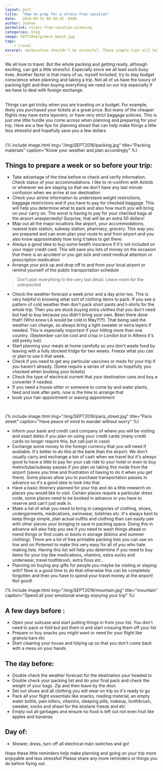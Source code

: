 ```yaml
---
layout: post
title:  "How to prep for a stress-free vacation"
date:   2016-09-15 09:30:35 -0400
author: Joanne
permalink: stress-free-vacation-planning
categories: blog
image: SEPT2016/greece_beach.jpg
tags:
    - travel
excerpt: <p>Vacation shouldn't be stressful. These simple tips will help you to get the most out of yours</p>
---
```


We all love to travel. But the whole packing and getting ready, although exciting, can get a little stressful. Especially since we all lead such busy lives. Another factor is that many of us, myself included, try to stay budget conscience when planning and taking a trip. Not all of us have the luxury of packing light and then buying everything we need on our trip especially if we have to deal with foreign exchange.
<br><br>

Things can get tricky when you are traveling on a budget. For example, likely you purchased your tickets at a great price. But many of the cheaper flights may have extra layovers, or have very strict baggage policies. This is just one little hurdle you come across when planning and preparing for your trip. Here are a few tips for planning ahead that can help make things a little less stressful and hopefully save you a few dollars.
<br><br>

{% include image.html
            img="/img/SEPT2016/packing.jpg"
            title="Packing materials"
            caption="Know your weather and plan accordingly" %}

## Things to prepare a week or so before your trip:
* Take advantage of the time before to check and verify information. Check status of your accommodations. I like to re-confirm with Airbnb or wherever we are staying so that we don't have any last minute confusion when we arrive at our destination
* Check your airline information to understand weight restrictions, baggage restrictions and if you have to pay for checked baggage. This will help you determine what to pack and also how much you will bring on your carry on. The worst is having to pay for your checked bags at the airport unexpectedly! Surprise, that will be an extra 50 dollars!
* Map out all the major locations like airport, your accommodations, nearest train station, subway station, pharmacy, grocery. This way you are prepared and can even plan your route to and from airport and you also know approximately how long it takes to get there.
* Always a good idea to buy some health insurance if it's not included on your major credit card. This will save you lots of money on the occasion that there is an accident or you get sick and need medical attention or prescription medication
* Arrange your pick up and drop off to and from your local airport or remind yourself of the public transportation schedule

> Don't plan everything to the very last detail. Leave room for the unexpected

* Check the weather forecast a week prior and a day prior too. This is very helpful in knowing what sort of clothing items to pack. If you see a pattern of cold weather then don't pack short pants and t-shirts for the whole trip. Then you are stuck buying extra clothes that you don't need but had to buy because you didn't bring your own.  Been there done that!! (Who knew LA would be cold in May?!?!). That being said the weather can change, so always bring a light sweater or extra layers if needed. This is especially important if your hitting more than one country. (September can be cool and crisp in London but in Athens it's still pretty hot)
* Start planning your meals at home carefully so you don't waste food by leaving with a fully stocked fridge for two weeks. Freeze what you can or plan to use it that week.  
* Check if you need to get any particular vaccines or meds for your trip if you haven't already. (Some require a series of shots so hopefully you checked when booking your tickets)
* Check the type of electrical current that your destination uses and buy a converter if needed.
* If you need a house-sitter or someone to come by and water plants, feed and look after pets, now is the time to arrange that
* book your hair appointment or waxing appointment
<br>

{% include image.html
            img="/img/SEPT2016/paris_street.jpg"
            title="Paris street"
            caption="Have peace of mind to wander without worry" %}

* Inform your bank and credit card company of where you will be visiting and exact dates if you plan on using your credit cards (many credit cards no longer require this, but call just in case)
* Exchange some money to the foreign currency that you will need if available. It's better to do this at the bank than the airport. We don't usually carry and exchange a ton of cash when we travel but it's always good to have a little to pay for your cab ride to your hotel or even to buy metro/tube/subway passes if you plan on taking this mode from the airport (saves you time and frustration of having to do it when you get there). Some places allow you to purchase transportation passes in advance so it's a good idea to look into that
* Have a basic itinerary planned for your trip and do a little research on places you would like to visit. Certain places require a particular dress code, some places need to be booked in advance or you have to reserve and can't just walk in.
* Make a list of what you need to bring in categories of clothing, shoes, undergarments, medications, swimwear, toiletries etc.  It's always best to keep things simple, plan actual outfits and clothing than can easily pair with other pieces your bringing to save in packing space. Doing this in advance will also help you see if you need to wash things ahead or mend things or find coats or boots in storage (bikinis and summer clothing). There are a lot of free printable packing lists you can use on line and on Pinterest to make this very easy for all of you who hate making lists. Having this list will help you determine if you need to buy items for your trip like medications, vitamins, extra socks and underwear, travel toothbrush, extra floss etc..
* Planning on buying any gifts for people you maybe be visiting or staying with? Now is a good time to do that otherwise this can be completely forgotten and then you have to spend your travel money at the airport! Not good!

{% include image.html
            img="/img/SEPT2016/mountain.jpg"
            title="mountain"
            caption="Spend all your emotional energy enjoying your trip" %}

## A few days before :

* Open your suitcase and start putting things in from your list. You don't need to pack or fold but put them in and start crossing them off your list
* Prepare or buy snacks you might want or need for your flight like granola bars etc
* Start cleaning your house and tidying up so that you don't come back with a mess on your hands

## The day before:

* Double check the weather forecast for the destination your headed to
* Double check your packing list and do your final pack and check the weight of your bags. Zip and then leave by the door.  
* Set out shoes and all clothing you will wear on trip so it's ready to go
* Pack all your flight essentials like snacks, reading material, an empty water bottle, pain killers, vitamins, sleeping pills, makeup, toothbrush, sweater, socks and shawl for the airplane freeze and etc
* Empty out all garbages and ensure no food is left out not even fruit like apples and bananas

## Day of:
* Shower, dress, turn off all electrical main switches and go!

Hope these little reminders help make planning and going on your trip more enjoyable and less stressful! Please share any more reminders or things you do before flying out.

